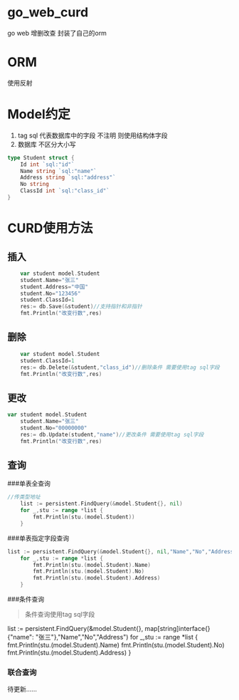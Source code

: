# go_web_curd
go web 增删改查 封装了自己的orm

# ORM 
使用反射
# Model约定
1. tag sql 代表数据库中的字段 不注明 则使用结构体字段 
2. 数据库 不区分大小写
```go
type Student struct {
	Id int `sql:"id"` 
	Name string `sql:"name"`
	Address string `sql:"address"`
	No string
	ClassId int `sql:"class_id"`
}
```
# CURD使用方法
## 插入
```go
    var student model.Student
	student.Name="张三"
	student.Address="中国"
	student.No="123456"
	student.ClassId=1
	res:= db.Save(&student)//支持指针和非指针
	fmt.Println("改变行数",res)
```
## 删除
```go
    var student model.Student
	student.ClassId=1
	res:= db.Delete(&student,"class_id")//删除条件 需要使用tag sql字段
	fmt.Println("改变行数",res)
```
## 更改
```go
var student model.Student
	student.Name="张三"
	student.No="00000000"
	res:= db.Update(student,"name")//更改条件 需要使用tag sql字段
	fmt.Println("改变行数",res)
```
## 查询
###单表全查询
```go
//传类型地址
	list := persistent.FindQuery(&model.Student{}, nil)
	for _,stu := range *list {
		fmt.Println(stu.(model.Student))
	}
```
###单表指定字段查询
```go
list := persistent.FindQuery(&model.Student{}, nil,"Name","No","Address")//传入结构体字段
	for _,stu := range *list {
		fmt.Println(stu.(model.Student).Name)
		fmt.Println(stu.(model.Student).No)
		fmt.Println(stu.(model.Student).Address)
	}
```
###条件查询
>条件查询使用tag sql字段 

list := persistent.FindQuery(&model.Student{}, map[string]interface{}{"name": "张三"},"Name","No","Address")
	for _,stu := range *list {
		fmt.Println(stu.(model.Student).Name)
		fmt.Println(stu.(model.Student).No)
		fmt.Println(stu.(model.Student).Address)
	}
### 联合查询
待更新……